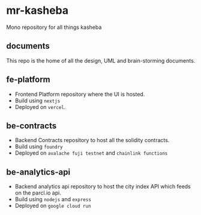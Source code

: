 # mr-kasheba
Mono repository for all things kasheba

## documents
This repo is the home of all the design, UML and brain-storming documents.

## fe-platform

- Frontend Platform repository where the UI is hosted.
- Build using `nextjs`
- Deployed on `vercel`.

## be-contracts

- Backend Contracts repository to host all the solidity contracts.
- Build using `foundry`
- Deployed on `avalache fuji testnet` and `chainlink functions`

## be-analytics-api

- Backend analytics api repository to host the city index API which feeds on the parcl.io api.
- Build using `nodejs` and `express`
- Deployed on `google cloud run`
